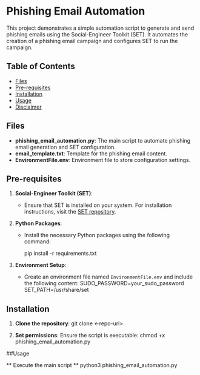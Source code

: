 # Phishing Email Automation

This project demonstrates a simple automation script to generate and send phishing emails using the Social-Engineer Toolkit (SET). It automates the creation of a phishing email campaign and configures SET to run the campaign.

## Table of Contents
- [Files](#files)
- [Pre-requisites](#pre-requisites)
- [Installation](#installation)
- [Usage](#usage)
- [Disclaimer](#disclaimer)

## Files

- **phishing_email_automation.py**: The main script to automate phishing email generation and SET configuration.
- **email_template.txt**: Template for the phishing email content.
- **EnvironmentFile.env**: Environment file to store configuration settings.

## Pre-requisites

1. **Social-Engineer Toolkit (SET)**:
   - Ensure that SET is installed on your system. For installation instructions, visit the [SET repository](https://github.com/trustedsec/social-engineer-toolkit).

2. **Python Packages**:
   - Install the necessary Python packages using the following command:

     pip install -r requirements.txt

3. **Environment Setup**:
   - Create an environment file named `EnvironmentFile.env` and include the following content:
     SUDO_PASSWORD=your_sudo_password
     SET_PATH=/usr/share/set


## Installation

1. **Clone the repository**:
   git clone <-repo-url>

2. **Set permissions**:
Ensure the script is executable: 
   chmod +x phishing_email_automation.py

##Usage

** Execute the main script **
   python3 phishing_email_automation.py
